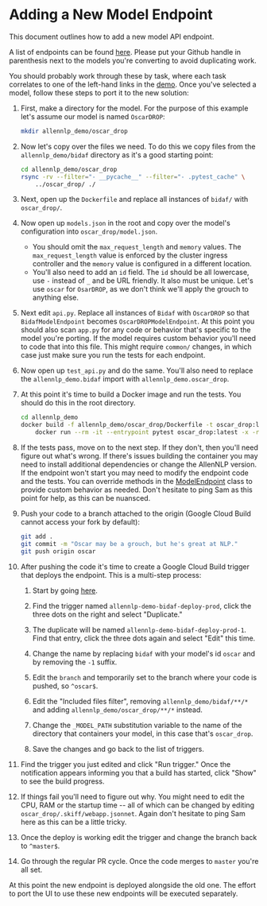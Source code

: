 # Adding a New Model Endpoint

This document outlines how to add a new model API endpoint.

A list of endpoints can be found [here](https://github.com/allenai/reviz/issues/61).
Please put your Github handle in parenthesis next to the models you're
converting to avoid duplicating work.

You should probably work through these by task, where each task correlates to one
of the left-hand links in the [demo](https://demo.allennlp.org). Once you've
selected a model, follow these steps to port it to the new solution:

1. First, make a directory for the model. For the purpose of this example let's
   assume our model is named `OscarDROP`:

    ```bash
    mkdir allennlp_demo/oscar_drop
    ```

2. Now let's copy over the files we need. To do this we copy files from the
   `allennlp_demo/bidaf` directory as it's a good starting point:

    ```bash
    cd allennlp_demo/oscar_drop
    rsync -rv --filter="- __pycache__" --filter="- .pytest_cache" \
        ../oscar_drop/ ./
    ```

3. Next, open up the `Dockerfile` and replace all instances of `bidaf/` with
   `oscar_drop/`.

4. Now open up `models.json` in the root and copy over the model's configuration
   into `oscar_drop/model.json`.

    - You should omit the `max_request_length` and `memory` values.
      The `max_request_length` value is enforced by the cluster
      ingress controller and the `memory` value is configured in a different
      location.
    - You'll also need to add an `id` field. The `id` should be all
      lowercase, use `-` instead of `_` and be URL friendly. It also must be
      unique. Let's use `oscar` for `OsarDROP`, as we don't think we'll apply
      the grouch to anything else.

5. Next edit `api.py`. Replace all instances of `Bidaf` with `OscarDROP` so
   that `BidafModelEndpoint` becomes `OscarDROPModelEndpoint`. At this point
   you should also scan `app.py` for any code or behavior that's specific
   to the model you're porting. If the model requires custom behavior you'll
   need to code that into this file. This might require `common/` changes,
   in which case just make sure you run the tests for each endpoint.

6. Now open up `test_api.py` and do the same. You'll also need to replace the
   `allennlp_demo.bidaf` import with `allennlp_demo.oscar_drop`.

7. At this point it's time to build a Docker image and run the tests. You should
   do this in the root directory.

    ```bash
    cd allennlp_demo
    docker build -f allennlp_demo/oscar_drop/Dockerfile -t oscar_drop:latest . && \
        docker run --rm -it --entrypoint pytest oscar_drop:latest -x -ra
    ```

8. If the tests pass, move on to the next step. If they don't, then you'll need
   figure out what's wrong. If there's issues building the container you may
   need to install additional dependencies or change the AllenNLP version.
   If the endpoint won't start you may need to modify the endpoint code and
   the tests. You can override methods in the [ModelEndpoint](https://github.com/allenai/allennlp-demo/blob/master/allennlp_demo/common/http.py#L55)
   class to provide custom behavior as needed. Don't hesitate to ping Sam as
   this point for help, as this can be nuansced.

9. Push your code to a branch attached to the origin (Google Cloud Build cannot
   access your fork by default):

    ```bash
    git add .
    git commit -m "Oscar may be a grouch, but he's great at NLP."
    git push origin oscar
    ```

10. After pushing the code it's time to create a Google Cloud Build trigger
    that deploys the endpoint. This is a multi-step process:

    1. Start by going [here](https://console.cloud.google.com/cloud-build/triggers?project=ai2-reviz&enabled_repos_list=%255B%257B_22k_22_3A_22_22_2C_22t_22_3A10_2C_22v_22_3A_22_5C_22allennlp-demo_5C_22_22%257D%255D).

    2. Find the trigger named `allennlp-demo-bidaf-deploy-prod`, click the
       three dots on the right and select "Duplicate."

    3. The duplicate will be named `allennlp-demo-bidaf-deploy-prod-1`. Find
       that entry, click the three dots again and select "Edit" this time.

    4. Change the name by replacing `bidaf` with your model's id `oscar`
       and by removing the `-1` suffix.

    5. Edit the `branch` and temporarily set to the branch where your code
       is pushed, so `^oscar$`.

    6. Edit the "Included files filter", removing `allennlp_demo/bidaf/**/*`
       and adding `allennlp_demo/oscar_drop/**/*` instead.

    7. Change the `_MODEL_PATH` substitution variable to the name of the
       directory that containers your model, in this case that's `oscar_drop`.

    8. Save the changes and go back to the list of triggers.

11. Find the trigger you just edited and click "Run trigger." Once the notification
    appears informing you that a build has started, click "Show" to see the
    build progress.

12. If things fail you'll need to figure out why. You might need to edit the
    CPU, RAM or the startup time -- all of which can be changed by editing
    `oscar_drop/.skiff/webapp.jsonnet`.  Again don't hesitate to ping Sam
    here as this can be a little tricky.

13. Once the deploy is working edit the trigger and change the branch back to
    `^master$`.

14. Go through the regular PR cycle. Once the code merges to `master` you're
    all set.

At this point the new endpoint is deployed alongside the old one. The effort
to port the UI to use these new endpoints will be executed separately.

